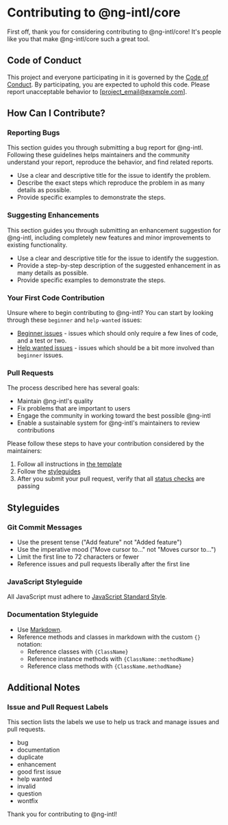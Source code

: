 # Contributing to @ng-intl/core

First off, thank you for considering contributing to @ng-intl/core! It's people like you that make @ng-intl/core such a great tool.

## Code of Conduct

This project and everyone participating in it is governed by the [Code of Conduct](https://github.com/antimprisacaru/ng-intl/blob/main/CODE_OF_CONDUCT.md). By participating, you are expected to uphold this code. Please report unacceptable behavior to [project_email@example.com].

## How Can I Contribute?

### Reporting Bugs

This section guides you through submitting a bug report for @ng-intl. Following these guidelines helps maintainers and the community understand your report, reproduce the behavior, and find related reports.

- Use a clear and descriptive title for the issue to identify the problem.
- Describe the exact steps which reproduce the problem in as many details as possible.
- Provide specific examples to demonstrate the steps.

### Suggesting Enhancements

This section guides you through submitting an enhancement suggestion for @ng-intl, including completely new features and minor improvements to existing functionality.

- Use a clear and descriptive title for the issue to identify the suggestion.
- Provide a step-by-step description of the suggested enhancement in as many details as possible.
- Provide specific examples to demonstrate the steps.

### Your First Code Contribution

Unsure where to begin contributing to @ng-intl? You can start by looking through these `beginner` and `help-wanted` issues:

- [Beginner issues](https://github.com/antimprisacaru/ng-intl/issues?q=is%3Aissue+is%3Aopen+label%3A%22good+first+issue%22) - issues which should only require a few lines of code, and a test or two.
- [Help wanted issues](https://github.com/antimprisacaru/ng-intl/issues?q=is%3Aissue+is%3Aopen+label%3A%22help+wanted%22) - issues which should be a bit more involved than `beginner` issues.

### Pull Requests

The process described here has several goals:

- Maintain @ng-intl's quality
- Fix problems that are important to users
- Engage the community in working toward the best possible @ng-intl
- Enable a sustainable system for @ng-intl's maintainers to review contributions

Please follow these steps to have your contribution considered by the maintainers:

1. Follow all instructions in [the template](.github/pull_request_template)
2. Follow the [styleguides](#styleguides)
3. After you submit your pull request, verify that all [status checks](https://help.github.com/articles/about-status-checks/) are passing

## Styleguides

### Git Commit Messages

- Use the present tense ("Add feature" not "Added feature")
- Use the imperative mood ("Move cursor to..." not "Moves cursor to...")
- Limit the first line to 72 characters or fewer
- Reference issues and pull requests liberally after the first line

### JavaScript Styleguide

All JavaScript must adhere to [JavaScript Standard Style](https://standardjs.com/).

### Documentation Styleguide

- Use [Markdown](https://daringfireball.net/projects/markdown/).
- Reference methods and classes in markdown with the custom `{}` notation:
  - Reference classes with `{ClassName}`
  - Reference instance methods with `{ClassName::methodName}`
  - Reference class methods with `{ClassName.methodName}`

## Additional Notes

### Issue and Pull Request Labels

This section lists the labels we use to help us track and manage issues and pull requests.

* bug
* documentation
* duplicate
* enhancement
* good first issue
* help wanted
* invalid
* question
* wontfix

Thank you for contributing to @ng-intl!
